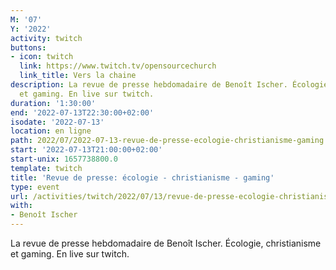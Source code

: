 ```yaml
---
M: '07'
Y: '2022'
activity: twitch
buttons:
- icon: twitch
  link: https://www.twitch.tv/opensourcechurch
  link_title: Vers la chaine
description: La revue de presse hebdomadaire de Benoît Ischer. Écologie, christianisme
  et gaming. En live sur twitch.
duration: '1:30:00'
end: '2022-07-13T22:30:00+02:00'
isodate: '2022-07-13'
location: en ligne
path: 2022/07/2022-07-13-revue-de-presse-ecologie-christianisme-gaming.md
start: '2022-07-13T21:00:00+02:00'
start-unix: 1657738800.0
template: twitch
title: 'Revue de presse: écologie - christianisme - gaming'
type: event
url: /activities/twitch/2022/07/13/revue-de-presse-ecologie-christianisme-gaming
with:
- Benoît Ischer
---
```

La revue de presse hebdomadaire de Benoît Ischer. Écologie, christianisme et gaming. En live sur twitch.